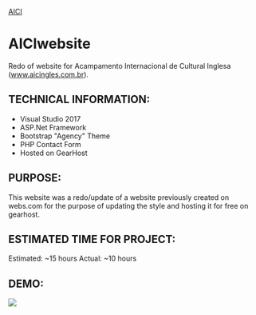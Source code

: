 <a href="https://www.aicingles.com.br/">AICI</a>

# AICIwebsite
Redo of website for Acampamento Internacional de Cultural Inglesa (www.aicingles.com.br). 

## TECHNICAL INFORMATION:
- Visual Studio 2017
- ASP.Net Framework
- Bootstrap "Agency" Theme
- PHP Contact Form
- Hosted on GearHost

## PURPOSE:

This website was a redo/update of a website previously created on webs.com for the purpose of updating the style and hosting it for free on gearhost.

## ESTIMATED TIME FOR PROJECT:

Estimated: ~15 hours
Actual: ~10 hours

## DEMO:
![](https://github.com/devalexer/AICIwebsite/blob/master/media/AICIwebsite.gif)
